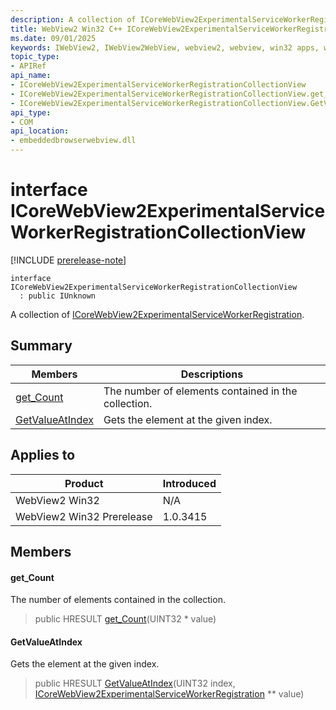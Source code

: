 ```yaml
---
description: A collection of ICoreWebView2ExperimentalServiceWorkerRegistration.
title: WebView2 Win32 C++ ICoreWebView2ExperimentalServiceWorkerRegistrationCollectionView
ms.date: 09/01/2025
keywords: IWebView2, IWebView2WebView, webview2, webview, win32 apps, win32, edge, ICoreWebView2, ICoreWebView2Controller, browser control, edge html, ICoreWebView2ExperimentalServiceWorkerRegistrationCollectionView
topic_type: 
- APIRef
api_name:
- ICoreWebView2ExperimentalServiceWorkerRegistrationCollectionView
- ICoreWebView2ExperimentalServiceWorkerRegistrationCollectionView.get_Count
- ICoreWebView2ExperimentalServiceWorkerRegistrationCollectionView.GetValueAtIndex
api_type:
- COM
api_location:
- embeddedbrowserwebview.dll
---
```


# interface ICoreWebView2ExperimentalServiceWorkerRegistrationCollectionView

[!INCLUDE [prerelease-note](../includes/prerelease-note.md)]

```
interface ICoreWebView2ExperimentalServiceWorkerRegistrationCollectionView
  : public IUnknown
```

A collection of [ICoreWebView2ExperimentalServiceWorkerRegistration](icorewebview2experimentalserviceworkerregistration.md#icorewebview2experimentalserviceworkerregistration).

## Summary

 Members                        | Descriptions
--------------------------------|---------------------------------------------
[get_Count](#get_count) | The number of elements contained in the collection.
[GetValueAtIndex](#getvalueatindex) | Gets the element at the given index.

## Applies to

Product                         | Introduced
--------------------------------|---------------------------------------------
WebView2 Win32            |    N/A
WebView2 Win32 Prerelease |    1.0.3415

## Members

#### get_Count

The number of elements contained in the collection.

> public HRESULT [get_Count](#get_count)(UINT32 * value)

#### GetValueAtIndex

Gets the element at the given index.

> public HRESULT [GetValueAtIndex](#getvalueatindex)(UINT32 index, [ICoreWebView2ExperimentalServiceWorkerRegistration](icorewebview2experimentalserviceworkerregistration.md#icorewebview2experimentalserviceworkerregistration) ** value)

